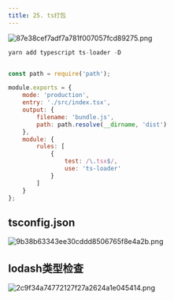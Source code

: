 ```yaml
---
title: 25. ts打包
---
```

![87e38cef7adf7a781f007057fcd89275.png](evernotecid://AC85336C-B325-443E-8ED7-E6554790A944/appyinxiangcom/10797539/ENResource/p1505)
```js
yarn add typescript ts-loader -D
```
```js

```
```js
const path = require('path');

module.exports = {
    mode: 'production',
    entry: './src/index.tsx',
    output: {
        filename: 'bundle.js',
        path: path.resolve(__dirname, 'dist')
    },
    module: {
        rules: [
            {
                test: /\.tsx$/,
                use: 'ts-loader'
            }
        ]
    }
};
```
## tsconfig.json
![9b38b63343ee30cddd8506765f8e4a2b.png](evernotecid://AC85336C-B325-443E-8ED7-E6554790A944/appyinxiangcom/10797539/ENResource/p1506)
## lodash类型检查
![2c9f34a74772127f27a2624a1e045414.png](evernotecid://AC85336C-B325-443E-8ED7-E6554790A944/appyinxiangcom/10797539/ENResource/p1507)
